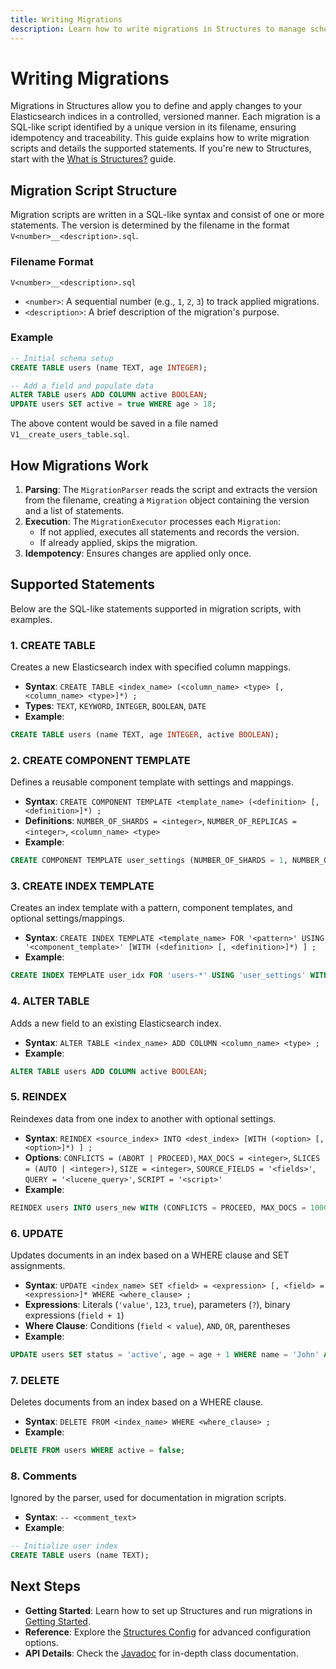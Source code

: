 ```yaml
---
title: Writing Migrations
description: Learn how to write migrations in Structures to manage schema evolution and data transformations.
---
```


# Writing Migrations

Migrations in Structures allow you to define and apply changes to your Elasticsearch indices in a controlled, versioned manner. Each migration is a SQL-like script identified by a unique version in its filename, ensuring idempotency and traceability. This guide explains how to write migration scripts and details the supported statements. If you're new to Structures, start with the [What is Structures?](/guide/overview) guide.

## Migration Script Structure

Migration scripts are written in a SQL-like syntax and consist of one or more statements. The version is determined by the filename in the format `V<number>__<description>.sql`.

### Filename Format

```
V<number>__<description>.sql
```

- `<number>`: A sequential number (e.g., `1`, `2`, `3`) to track applied migrations.
- `<description>`: A brief description of the migration's purpose.

### Example

```sql
-- Initial schema setup
CREATE TABLE users (name TEXT, age INTEGER);

-- Add a field and populate data
ALTER TABLE users ADD COLUMN active BOOLEAN;
UPDATE users SET active = true WHERE age > 18;
```

The above content would be saved in a file named `V1__create_users_table.sql`.

## How Migrations Work

1. **Parsing**: The `MigrationParser` reads the script and extracts the version from the filename, creating a `Migration` object containing the version and a list of statements.
2. **Execution**: The `MigrationExecutor` processes each `Migration`:
   - If not applied, executes all statements and records the version.
   - If already applied, skips the migration.
3. **Idempotency**: Ensures changes are applied only once.

## Supported Statements

Below are the SQL-like statements supported in migration scripts, with examples.

### 1. CREATE TABLE
Creates a new Elasticsearch index with specified column mappings.

- **Syntax**: `CREATE TABLE <index_name> (<column_name> <type> [, <column_name> <type>]*) ;`
- **Types**: `TEXT`, `KEYWORD`, `INTEGER`, `BOOLEAN`, `DATE`
- **Example**:
```sql
CREATE TABLE users (name TEXT, age INTEGER, active BOOLEAN);
```

### 2. CREATE COMPONENT TEMPLATE
Defines a reusable component template with settings and mappings.

- **Syntax**: `CREATE COMPONENT TEMPLATE <template_name> (<definition> [, <definition>]*) ;`
- **Definitions**: `NUMBER_OF_SHARDS = <integer>`, `NUMBER_OF_REPLICAS = <integer>`, `<column_name> <type>`
- **Example**:
```sql
CREATE COMPONENT TEMPLATE user_settings (NUMBER_OF_SHARDS = 1, NUMBER_OF_REPLICAS = 1, status KEYWORD);
```

### 3. CREATE INDEX TEMPLATE
Creates an index template with a pattern, component templates, and optional settings/mappings.

- **Syntax**: `CREATE INDEX TEMPLATE <template_name> FOR '<pattern>' USING '<component_template>' [WITH (<definition> [, <definition>]*) ] ;`
- **Example**:
```sql
CREATE INDEX TEMPLATE user_idx FOR 'users-*' USING 'user_settings' WITH (age INTEGER, active BOOLEAN);
```

### 4. ALTER TABLE
Adds a new field to an existing Elasticsearch index.

- **Syntax**: `ALTER TABLE <index_name> ADD COLUMN <column_name> <type> ;`
- **Example**:
```sql
ALTER TABLE users ADD COLUMN active BOOLEAN;
```

### 5. REINDEX
Reindexes data from one index to another with optional settings.

- **Syntax**: `REINDEX <source_index> INTO <dest_index> [WITH (<option> [, <option>]*) ] ;`
- **Options**: `CONFLICTS = (ABORT | PROCEED)`, `MAX_DOCS = <integer>`, `SLICES = (AUTO | <integer>)`, `SIZE = <integer>`, `SOURCE_FIELDS = '<fields>'`, `QUERY = '<lucene_query>'`, `SCRIPT = '<script>'`
- **Example**:
```sql
REINDEX users INTO users_new WITH (CONFLICTS = PROCEED, MAX_DOCS = 1000, SLICES = AUTO, QUERY = 'active:true');
```

### 6. UPDATE
Updates documents in an index based on a WHERE clause and SET assignments.

- **Syntax**: `UPDATE <index_name> SET <field> = <expression> [, <field> = <expression>]* WHERE <where_clause> ;`
- **Expressions**: Literals (`'value'`, `123`, `true`), parameters (`?`), binary expressions (`field + 1`)
- **Where Clause**: Conditions (`field < value`), `AND`, `OR`, parentheses
- **Example**:
```sql
UPDATE users SET status = 'active', age = age + 1 WHERE name = 'John' AND age > 30;
```

### 7. DELETE
Deletes documents from an index based on a WHERE clause.

- **Syntax**: `DELETE FROM <index_name> WHERE <where_clause> ;`
- **Example**:
```sql
DELETE FROM users WHERE active = false;
```

### 8. Comments
Ignored by the parser, used for documentation in migration scripts.

- **Syntax**: `-- <comment_text>`
- **Example**:
```sql
-- Initialize user index
CREATE TABLE users (name TEXT);
```

## Next Steps

- **Getting Started**: Learn how to set up Structures and run migrations in [Getting Started](/guide/getting-started).
- **Reference**: Explore the [Structures Config](/reference/structures-config) for advanced configuration options.
- **API Details**: Check the [Javadoc](/reference/javadoc) for in-depth class documentation.
